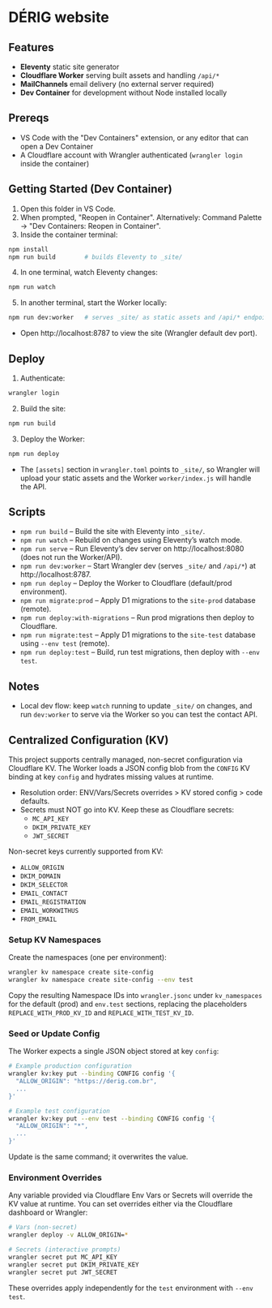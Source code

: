 # DÉRIG website

## Features

- __Eleventy__ static site generator
- __Cloudflare Worker__ serving built assets and handling `/api/*`
- __MailChannels__ email delivery (no external server required)
- __Dev Container__ for development without Node installed locally

## Prereqs

- VS Code with the "Dev Containers" extension, or any editor that can open a Dev Container
- A Cloudflare account with Wrangler authenticated (`wrangler login` inside the container)

## Getting Started (Dev Container)

1. Open this folder in VS Code.
2. When prompted, "Reopen in Container". Alternatively: Command Palette → "Dev Containers: Reopen in Container".
3. Inside the container terminal:

```bash
npm install
npm run build        # builds Eleventy to _site/
```

4. In one terminal, watch Eleventy changes:

```bash
npm run watch
```

5. In another terminal, start the Worker locally:

```bash
npm run dev:worker   # serves _site/ as static assets and /api/* endpoint
```

- Open http://localhost:8787 to view the site (Wrangler default dev port).

## Deploy

1. Authenticate:

```bash
wrangler login
```

2. Build the site:

```bash
npm run build
```

3. Deploy the Worker:

```bash
npm run deploy
```

- The `[assets]` section in `wrangler.toml` points to `_site/`, so Wrangler will upload your static assets and the Worker `worker/index.js` will handle the API.

## Scripts

- `npm run build` – Build the site with Eleventy into `_site/`.
- `npm run watch` – Rebuild on changes using Eleventy’s watch mode.
- `npm run serve` – Run Eleventy’s dev server on http://localhost:8080 (does not run the Worker/API).
- `npm run dev:worker` – Start Wrangler dev (serves `_site/` and `/api/*`) at http://localhost:8787.
- `npm run deploy` – Deploy the Worker to Cloudflare (default/prod environment).
- `npm run migrate:prod` – Apply D1 migrations to the `site-prod` database (remote).
- `npm run deploy:with-migrations` – Run prod migrations then deploy to Cloudflare.
- `npm run migrate:test` – Apply D1 migrations to the `site-test` database using `--env test` (remote).
- `npm run deploy:test` – Build, run test migrations, then deploy with `--env test`.

## Notes

- Local dev flow: keep `watch` running to update `_site/` on changes, and run `dev:worker` to serve via the Worker so you can test the contact API.

## Centralized Configuration (KV)

This project supports centrally managed, non-secret configuration via Cloudflare KV. The Worker loads a JSON config blob from the `CONFIG` KV binding at key `config` and hydrates missing values at runtime.

- Resolution order: ENV/Vars/Secrets overrides > KV stored config > code defaults.
- Secrets must NOT go into KV. Keep these as Cloudflare secrets:
  - `MC_API_KEY`
  - `DKIM_PRIVATE_KEY`
  - `JWT_SECRET`

Non-secret keys currently supported from KV:

- `ALLOW_ORIGIN`
- `DKIM_DOMAIN`
- `DKIM_SELECTOR`
- `EMAIL_CONTACT`
- `EMAIL_REGISTRATION`
- `EMAIL_WORKWITHUS`
- `FROM_EMAIL`

### Setup KV Namespaces

Create the namespaces (one per environment):

```bash
wrangler kv namespace create site-config
wrangler kv namespace create site-config --env test
```

Copy the resulting Namespace IDs into `wrangler.jsonc` under `kv_namespaces` for the default (prod) and `env.test` sections, replacing the placeholders `REPLACE_WITH_PROD_KV_ID` and `REPLACE_WITH_TEST_KV_ID`.

### Seed or Update Config

The Worker expects a single JSON object stored at key `config`:

```bash
# Example production configuration
wrangler kv:key put --binding CONFIG config '{
  "ALLOW_ORIGIN": "https://derig.com.br",
  ...
}'

# Example test configuration
wrangler kv:key put --env test --binding CONFIG config '{
  "ALLOW_ORIGIN": "*",
  ...
}'
```

Update is the same command; it overwrites the value.

### Environment Overrides

Any variable provided via Cloudflare Env Vars or Secrets will override the KV value at runtime. You can set overrides either via the Cloudflare dashboard or Wrangler:

```bash
# Vars (non-secret)
wrangler deploy -v ALLOW_ORIGIN=*

# Secrets (interactive prompts)
wrangler secret put MC_API_KEY
wrangler secret put DKIM_PRIVATE_KEY
wrangler secret put JWT_SECRET
```

These overrides apply independently for the `test` environment with `--env test`.
